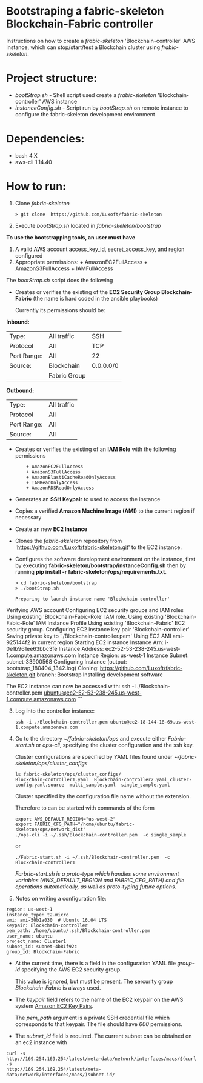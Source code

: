 # Bootstraping a fabric-skeleton Blockchain-Fabric controller

Instructions on how to create a *frabic-skeleton* 'Blockchain-controller' AWS instance, which can stop/start/test a Blockchain cluster using *frabic-skeleton*.

# Project structure:

- *bootStrap.sh* - Shell script used create a *frabic-skeleton* 'Blockchain-controller' AWS instance
- *instanceConfig.sh* - Script run by *bootStrap.sh* on remote instance
  to configure the fabric-skeleton development environment

# Dependencies:
* bash 4.X
* aws-cli 1.14.40


# How to run:
1. Clone *fabric-skeleton*
	```
	> git clone  https://github.com/Luxoft/fabric-skeleton
	```

2. Execute *bootStrap.sh* located in *fabric-skeleton/bootstrap*

**To use the bootstrapping tools, an user must have**

1. A valid AWS account access_key_id, secret_access_key, and region
	configured
2. Appropriate permissions:
	   + AmazonEC2FullAccess
	   + AmazonS3FullAccess
	   + IAMFullAccess
	
The *bootStrap.sh* script does the following
	
- Creates or verifies the existing of the **EC2 Security Group
		  Blockchain-Fabric** (the name is hard coded in the
		  ansible playbooks)
	
  Currently its permissions should be:
	
**Inbound:**
	
<table>
<tr><td>Type: </td><td>All traffic</td><td>SSH</td></tr>
<tr><td>Protocol</td><td>All</td><td>TCP</td></tr>
<tr><td>Port Range: </td><td> All</td><td> 22</td></tr>
<tr><td>Source: </td><td>    Blockchain</td><td>0.0.0.0/0</td></tr>
<tr><td> </td></td><td>Fabric Group</td><td></td></tr>
</table>

**Outbound:**
	
<table>
<tr><td>Type: </td><td>All traffic</td></tr>
<tr><td>Protocol</td><td>All</td></tr>
<tr><td>Port Range: </td><td> All</td></tr>
<tr><td>Source: </td><td>All</td></tr>
</table>
	
- Creates or verifies the existing of an **IAM Role** with the following
		permissions
	
		  + AmazonEC2FullAccess
		  + AmazonS3FullAccess
		  + AmazonElastiCacheReadOnlyAccess
		  + IAMReadOnlyAccess
		  + AmazonRDSReadOnlyAccess

- Generates an **SSH Keypair** to used to access the instance
- Copies a verified **Amazon Machine Image (AMI)** to the current
region if necessary
- Create an new **EC2 Instance**
- Clones the  *fabric-skeleton* repository from
  'https://github.com/Luxoft/fabric-skeleton.git' to the EC2 instance.
- Configures the software development environment on the instance,
  first by executing **fabric-skeleton/bootstrap/instanceConfig.sh**
  then by running **pip install -r fabric-skeleton/ops/requirements.txt**.

	```
	> cd fabric-skeleton/bootstrap
	> ./bootStrap.sh
	
	Preparing to launch instance name 'Blockchain-controller'
Verifying AWS account
Configuring EC2 security groups and IAM roles
    Using existing 'Blockchain-Fabic-Role' IAM role.
    Using existing 'Blockchain-Fabic-Role' IAM Instance Profile
    Using existing 'Blockchain-Fabric' EC2 security group.
Configuring EC2 instance key pair 'Blockchain-controller'
    Saving private key to './Blockchain-controller.pem'
Using EC2 AMI ami-925144f2 in current region
Starting EC2 instance
    Instance Arn:       i-0e1b961ee63bbc3fe
    Instance Address:   ec2-52-53-238-245.us-west-1.compute.amazonaws.com
    Instance Region:    us-west-1
    Instance Subnet:    subnet-33900568
Configuring Instance (output: bootstrap_180404_1342.log)
    Cloning: https://github.com/Luxoft/fabric-skeleton.git branch: Bootstrap
    Installing development software

The EC2 instance can now be accessed with:
  ssh -i ./Blockchain-controller.pem ubuntu@ec2-52-53-238-245.us-west-1.compute.amazonaws.com
	  ```

	
3. Log into the controller instance:
	```
	ssh -i ./Blockchain-controller.pem ubuntu@ec2-18-144-18-69.us-west-1.compute.amazonaws.com
	```

4. Go to the directory *~/fabric-skeleton/ops* and execute either
   *Fabric-start.sh* or *ops-cli*, specifying the cluster configuration
   and the ssh key.

   Cluster configurations are specified by YAML files found under
   *~/fabric-skeleton/ops/cluster_configs*
   ```
   ls fabric-skeleton/ops/cluster_configs/
   Blockchain-controller1.yaml  Blockchain-controller2.yaml cluster-config.yaml.source  multi_sample.yaml  single_sample.yaml
	```
   Cluster specified by the configuration file name without the
   extension.

	Therefore to can be started with commands of the form

	```
	export AWS_DEFAULT_REGION="us-west-2"
	export FABRIC_CFG_PATH="/home/ubuntu/fabric-skeleton/ops/network_dist"
	./ops-cli -i ~/.ssh/Blockchain-controller.pem  -c single_sample
	```
	or
	```
	./Fabric-start.sh -i ~/.ssh/Blockchain-controller.pem  -c Blockchain-controller1
	```
	*Farbric-start.sh is a proto-type which handles some environment
variables (AWS_DEFAULT_REGION and FABRIC_CFG_PATH) and file operations
automatically, as well as proto-typing future options.*

5. Notes on writing a configuration file:
```
region: us-west-1
instance_type: t2.micro
ami: ami-50b1a030  # Ubuntu 16.04 LTS
keypair: Blockchain-controller
pem_path: /home/ubuntu/.ssh/Blockchain-controller.pem
user_name: ubuntu
project_name: Cluster1
subnet_id: subnet-4b81f92c
group_id: Blockchain-Fabric
```
- At the current time, there is a field in the configuration YAML
file  *group-id* specifying the AWS EC2 security group.

	This value is ignored, but must be present.  The sercurity group
*Blockchain-Fabric* is always used.

- The *keypair* field refers to the name of the EC2 keypair on the AWS
  system
  [Amazon EC2 Key Pairs](https://docs.aws.amazon.com/AWSEC2/latest/UserGuide/ec2-key-pairs.html).

	The *pem_path* argument is a private SSH credential file which
corresponds to that keypair.  The file should have *600* permissions.

- The *subnet_id* field is required. The current subnet can be obtained
on an ec2 instance with
```
curl -s
http://169.254.169.254/latest/meta-data/network/interfaces/macs/$(curl -s
http://169.254.169.254/latest/meta-data/network/interfaces/macs/)subnet-id/
```
	

